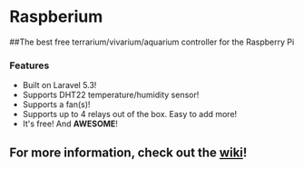 # Raspberium
##The best free terrarium/vivarium/aquarium controller for the Raspberry Pi

### Features
 * Built on Laravel 5.3!
 * Supports DHT22 temperature/humidity sensor!
 * Supports a fan(s)!
 * Supports up to 4 relays out of the box. Easy to add more!
 * It's free! And **AWESOME**!
 
## For more information, check out the [wiki](https://github.com/brethash/raspberium/wiki)!